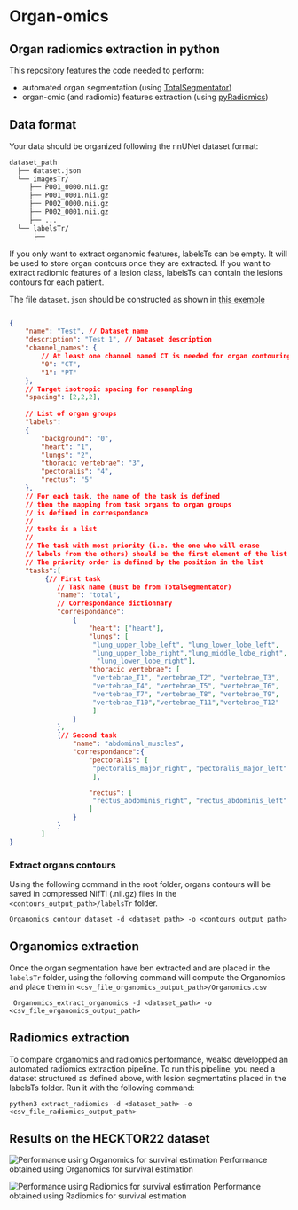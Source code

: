 # Organ-omics

## Organ radiomics extraction in python

This repository features the code needed to perform:
- automated organ segmentation (using [TotalSegmentator](https://github.com/wasserth/TotalSegmentator))
-  organ-omic (and radiomic) features extraction (using [pyRadiomics](https://github.com/AIM-Harvard/pyradiomics/))


## Data format

Your data should be organized following the nnUNet dataset format:

```bash
dataset_path
  ├── dataset.json
  └── imagesTr/
     ├── P001_0000.nii.gz
     ├── P001_0001.nii.gz
     ├── P002_0000.nii.gz
     ├── P002_0001.nii.gz
     ├── ...
  └── labelsTr/ 
      ├── 
```

If you only want to extract organomic features, labelsTs can be empty. It will be used to store organ contours once they are extracted. If you want to extract radiomic features of a lesion class, labelsTs can contain the lesions contours for each patient.

 

The file ```dataset.json``` should be constructed as shown in [this exemple](data/Dataset001_Test/dataset.json)

```json

{
    "name": "Test", // Dataset name
    "description": "Test 1", // Dataset description
    "channel_names": {
        // At least one channel named CT is needed for organ contouring
        "0": "CT", 
        "1": "PT"
    },
    // Target isotropic spacing for resampling
    "spacing": [2,2,2],
    
    // List of organ groups
    "labels":
    {
        "background": "0",
        "heart": "1",
        "lungs": "2",
        "thoracic vertebrae": "3",
        "pectoralis": "4",
        "rectus": "5"
    },
    // For each task, the name of the task is defined
    // then the mapping from task organs to organ groups
    // is defined in correspondance
    //
    // tasks is a list
    //
    // The task with most priority (i.e. the one who will erase 
    // labels from the others) should be the first element of the list
    // The priority order is defined by the position in the list
    "tasks":[
         {// First task
            // Task name (must be from TotalSegmentator)
            "name": "total",
            // Correspondance dictionnary
            "correspondance":
                {
                    "heart": ["heart"],
                    "lungs": [
                     "lung_upper_lobe_left", "lung_lower_lobe_left",
                     "lung_upper_lobe_right","lung_middle_lobe_right",
                      "lung_lower_lobe_right"],
                    "thoracic vertebrae": [
                     "vertebrae_T1", "vertebrae_T2", "vertebrae_T3",
                     "vertebrae_T4", "vertebrae_T5", "vertebrae_T6",
                     "vertebrae_T7", "vertebrae_T8", "vertebrae_T9",
                     "vertebrae_T10","vertebrae_T11","vertebrae_T12"
                     ]
                }
            },
            {// Second task
                "name": "abdominal_muscles", 
                "correspondance":{
                    "pectoralis": [
                     "pectoralis_major_right", "pectoralis_major_left"
                     ],

                    "rectus": [
                     "rectus_abdominis_right", "rectus_abdominis_left"
                    ]
                }
            }
        ]
}

```

### Extract organs contours

Using the following command in the root folder, organs contours will be saved in compressed NifTi (.nii.gz) files  in the `<contours_output_path>/labelsTr` folder.

```Organomics_contour_dataset -d <dataset_path> -o <contours_output_path>```

## Organomics extraction

Once the organ segmentation have ben extracted and are placed in the `labelsTr` folder, using the following command will compute the Organomics and place them in `<csv_file_organomics_output_path>/Organomics.csv`

``` Organomics_extract_organomics -d <dataset_path> -o <csv_file_organomics_output_path>```

## Radiomics extraction

To compare organomics and radiomics performance, wealso developped an automated radiomics extraction pipeline. To run this pipeline, you need a dataset structured as defined above, with lesion segmentatins placed in the labelsTs folder. Run it with the following command:

```python3 extract_radiomics -d <dataset_path> -o <csv_file_radiomics_output_path>```

## Results on the HECKTOR22 dataset

![Performance using Organomics for survival estimation](data/imgs/Organomics_performance.png)
Performance obtained using Organomics for survival estimation

![Performance using Radiomics for survival estimation](data/imgs/Radiomics_performance.png)
Performance obtained using Radiomics for survival estimation
